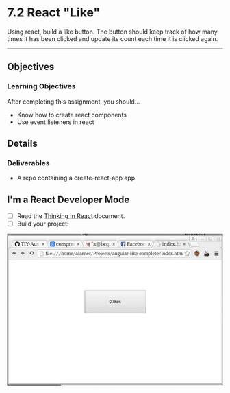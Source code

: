 # 7.2 React "Like"

Using react, build a like button. The button should keep track of how many times it has been clicked and update its count each time it is clicked again.

------------------------

## Objectives

### Learning Objectives

After completing this assignment, you should…

* Know how to create react components
* Use event listeners in react

## Details

### Deliverables

* A repo containing a create-react-app app.

## I'm a React Developer Mode
- [ ] Read the [Thinking in React](https://reactjs.org/docs/thinking-in-react.html) document.
- [ ] Build your project:

![Example](https://raw.githubusercontent.com/tiy-greenville-frontend-2016-feb/assets/master/assignments/6.1-backbone-like/likes.gif)
